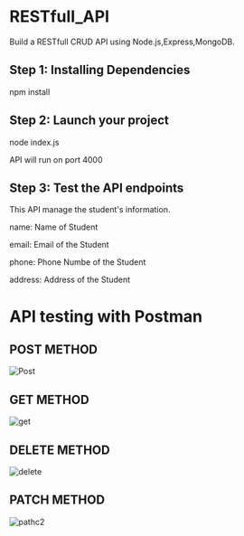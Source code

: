 # RESTfull_API

Build a RESTfull CRUD API using Node.js,Express,MongoDB.

## Step 1: Installing Dependencies
 npm install

## Step 2: Launch your project
node index.js 

API will run on port 4000

## Step 3: Test the API endpoints
This API manage the student's information. 

name:  Name of Student

email: Email of the Student

phone: Phone Numbe of the Student

address: Address of the Student


# API testing with Postman 


## POST METHOD
![Post](https://github.com/saurabh371/RESTfull_API/assets/67182965/4e88d7d7-5cb2-473c-8586-50f49cc327f5)
## GET METHOD
![get](https://github.com/saurabh371/RESTfull_API/assets/67182965/8b872874-e3da-45d8-a183-cab7829f16b1)
## DELETE METHOD
![delete](https://github.com/saurabh371/RESTfull_API/assets/67182965/d642d3e3-ac82-46bc-8ff6-a4ffbed43671)
## PATCH METHOD
![pathc2](https://github.com/saurabh371/RESTfull_API/assets/67182965/01148202-02ce-4d5e-97d7-10a1f43254dd)

